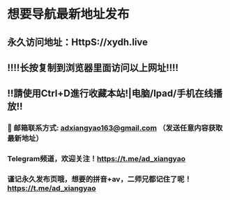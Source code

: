 # 想要导航最新地址发布 
## 永久访问地址：HttpS://xydh.live
## ‼️‼️长按复制到浏览器里面访问以上网址‼️‼️
## ‼️請使用Ctrl+D進行收藏本站!|电脑/Ipad/手机在线播放‼️
### 📧 邮箱联系方式: adxiangyao163@gmail.com （发送任意内容获取最新地址）
### Telegram频道，欢迎关注！https://t.me/ad_xiangyao
### 谨记永久发布页哦，想要的拼音+av，二师兄都记住了呢！https://t.me/ad_xiangyao
